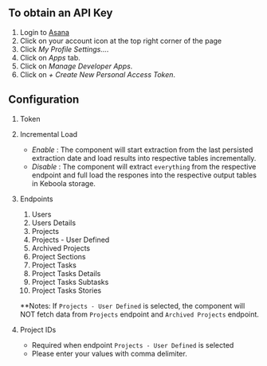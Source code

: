 ## To obtain an API Key ##
1. Login to [Asana](https://app.asana.com/)
2. Click on your account icon at the top right corner of the page
3. Click *My Profile Settings...*.
4. Click on *Apps* tab.
5. Click on *Manage Developer Apps*.
6. Click on *\+ Create New Personal Access Token*.

## Configuration
1. Token
2. Incremental Load
    - *Enable* : The component will start extraction from the last persisted extraction date and load results into respective tables incrementally.
    - *Disable* : The component will extract `everything` from the respective endpoint and full load the respones into the respective output tables in Keboola storage.
3. Endpoints
    1. Users
    2. Users Details
    3. Projects
    4. Projects - User Defined
    5. Archived Projects
    6. Project Sections
    7. Project Tasks
    8. Project Tasks Details
    9. Project Tasks Subtasks
    10. Project Tasks Stories

    **Notes: If `Projects - User Defined` is selected, the component will NOT fetch data from `Projects` endpoint and `Archived Projects` endpoint.

4. Project IDs
    - Required when endpoint `Projects - User Defined` is selected
    - Please enter your values with comma delimiter.